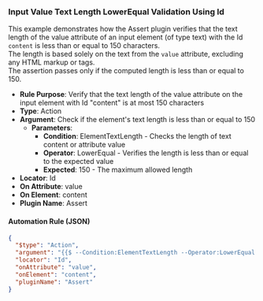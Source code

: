 ### Input Value Text Length LowerEqual Validation Using Id

This example demonstrates how the Assert plugin verifies that the text length of the value attribute of an input element (of type text) with the Id `content` is less than or equal to 150 characters.  
The length is based solely on the text from the `value` attribute, excluding any HTML markup or tags.  
The assertion passes only if the computed length is less than or equal to 150.

- **Rule Purpose**: Verify that the text length of the value attribute on the input element with Id "content" is at most 150 characters  
- **Type**: Action  
- **Argument**: Check if the element's text length is less than or equal to 150  
  - **Parameters**:  
    - **Condition**: ElementTextLength - Checks the length of text content or attribute value  
    - **Operator**: LowerEqual - Verifies the length is less than or equal to the expected value  
    - **Expected**: 150 - The maximum allowed length  
- **Locator**: Id  
- **On Attribute**: value  
- **On Element**: content  
- **Plugin Name**: Assert  

#### Automation Rule (JSON)

```json
{
  "$type": "Action",
  "argument": "{{$ --Condition:ElementTextLength --Operator:LowerEqual --Expected:150}}",
  "locator": "Id",
  "onAttribute": "value",
  "onElement": "content",
  "pluginName": "Assert"
}
```
